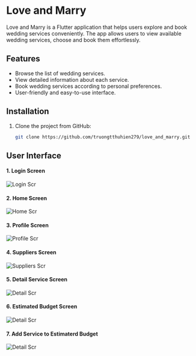 # Love and Marry

Love and Marry is a Flutter application that helps users explore and book wedding services conveniently. The app allows users to view available wedding services, choose and book them effortlessly.

## Features

- Browse the list of wedding services.
- View detailed information about each service.
- Book wedding services according to personal preferences.
- User-friendly and easy-to-use interface.

## Installation

1. Clone the project from GitHub:

   ```bash
   git clone https://github.com/truongtthuhien279/love_and_marry.git
   ```

## User Interface

<h4>1. Login Screen</h4>

![Login Scr](aboutProject/img7.jpg)

<h4>2. Home Screen</h4>

![Home Scr](aboutProject/img9.jpg)

<h4>3. Profile Screen</h4>

![Profile Scr](aboutProject/img5.jpg)

<h4>4. Suppliers Screen</h4>

![Suppliers Scr](aboutProject/img2.jpg)

<h4>5. Detail Service Screen</h4>

![Detail Scr](aboutProject/img1.jpg)

<h4>6. Estimated Budget Screen</h4>

![Detail Scr](aboutProject/img4.jpg)

<h4>7. Add Service to Estimaterd Budget </h4>

![Detail Scr](aboutProject/img3.jpg)
